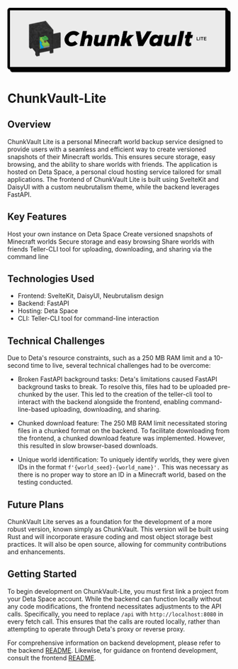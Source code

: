 ![ChunkVault-Lite Logo](/extras/images/chunkvailt-lite-logo.png)

# ChunkVault-Lite

## Overview

ChunkVault Lite is a personal Minecraft world backup service designed to provide users with a seamless and efficient way to create versioned snapshots of their Minecraft worlds. This ensures secure storage, easy browsing, and the ability to share worlds with friends. The application is hosted on Deta Space, a personal cloud hosting service tailored for small applications. The frontend of ChunkVault Lite is built using SvelteKit and DaisyUI with a custom neubrutalism theme, while the backend leverages FastAPI.

## Key Features

Host your own instance on Deta Space
Create versioned snapshots of Minecraft worlds
Secure storage and easy browsing
Share worlds with friends
Teller-CLI tool for uploading, downloading, and sharing via the command line

## Technologies Used

- Frontend: SvelteKit, DaisyUI, Neubrutalism design
- Backend: FastAPI
- Hosting: Deta Space
- CLI: Teller-CLI tool for command-line interaction

## Technical Challenges

Due to Deta's resource constraints, such as a 250 MB RAM limit and a 10-second time to live, several technical challenges had to be overcome:

- Broken FastAPI background tasks: Deta's limitations caused FastAPI background tasks to break. To resolve this, files had to be uploaded pre-chunked by the user. This led to the creation of the teller-cli tool to interact with the backend alongside the frontend, enabling command-line-based uploading, downloading, and sharing.

- Chunked download feature: The 250 MB RAM limit necessitated storing files in a chunked format on the backend. To facilitate downloading from the frontend, a chunked download feature was implemented. However, this resulted in slow browser-based downloads.

- Unique world identification: To uniquely identify worlds, they were given IDs in the format `f'{world_seed}-{world_name}'.` This was necessary as there is no proper way to store an ID in a Minecraft world, based on the testing conducted.

## Future Plans

ChunkVault Lite serves as a foundation for the development of a more robust version, known simply as ChunkVault. This version will be built using Rust and will incorporate erasure coding and most object storage best practices. It will also be open source, allowing for community contributions and enhancements.

## Getting Started

To begin development on ChunkVault-Lite, you must first link a project from your Deta Space account. While the backend can function locally without any code modifications, the frontend necessitates adjustments to the API calls. Specifically, you need to replace `/api` with `http://localhost:8080` in every fetch call. This ensures that the calls are routed locally, rather than attempting to operate through Deta's proxy or reverse proxy.

For comprehensive information on backend development, please refer to the backend [README](/backend/README.md). Likewise, for guidance on frontend development, consult the frontend [README](/frontend/README.md).
